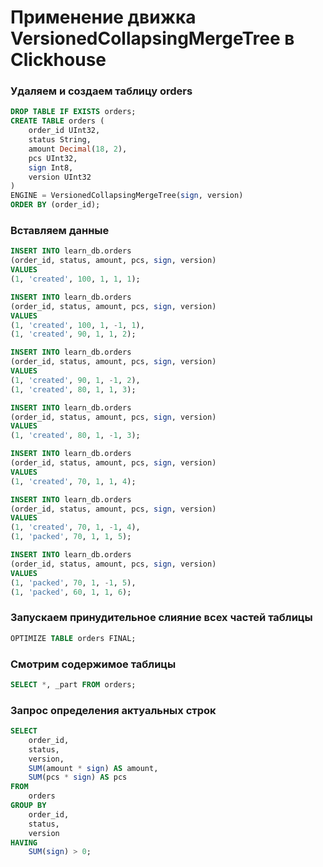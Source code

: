 # Применение движка VersionedCollapsingMergeTree в Clickhouse

### Удаляем и создаем таблицу orders
```sql
DROP TABLE IF EXISTS orders;
CREATE TABLE orders (
	order_id UInt32,
	status String,
	amount Decimal(18, 2),
	pcs UInt32,
	sign Int8,
	version UInt32
)
ENGINE = VersionedCollapsingMergeTree(sign, version)
ORDER BY (order_id);
```

### Вставляем данные
```sql
INSERT INTO learn_db.orders
(order_id, status, amount, pcs, sign, version)
VALUES
(1, 'created', 100, 1, 1, 1);

INSERT INTO learn_db.orders
(order_id, status, amount, pcs, sign, version)
VALUES
(1, 'created', 100, 1, -1, 1),
(1, 'created', 90, 1, 1, 2);

INSERT INTO learn_db.orders
(order_id, status, amount, pcs, sign, version)
VALUES
(1, 'created', 90, 1, -1, 2),
(1, 'created', 80, 1, 1, 3);

INSERT INTO learn_db.orders
(order_id, status, amount, pcs, sign, version)
VALUES
(1, 'created', 80, 1, -1, 3);

INSERT INTO learn_db.orders
(order_id, status, amount, pcs, sign, version)
VALUES
(1, 'created', 70, 1, 1, 4);

INSERT INTO learn_db.orders
(order_id, status, amount, pcs, sign, version)
VALUES
(1, 'created', 70, 1, -1, 4),
(1, 'packed', 70, 1, 1, 5);

INSERT INTO learn_db.orders
(order_id, status, amount, pcs, sign, version)
VALUES
(1, 'packed', 70, 1, -1, 5),
(1, 'packed', 60, 1, 1, 6);
```

### Запускаем принудительное слияние всех частей таблицы
```sql
OPTIMIZE TABLE orders FINAL;
```

### Смотрим содержимое таблицы
```sql
SELECT *, _part FROM orders;
```

### Запрос определения актуальных строк
```sql
SELECT 
	order_id,
	status,
	version, 
	SUM(amount * sign) AS amount,
	SUM(pcs * sign) AS pcs
FROM 
	orders
GROUP BY
	order_id,
	status,
	version
HAVING 
	SUM(sign) > 0;
```
